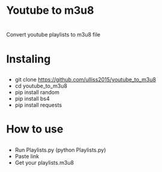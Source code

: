 # Youtube to m3u8 <h1>
Convert youtube playlists to m3u8 file 
  
# Instaling <h2> 
* git clone https://github.com/ulliss2015/youtube_to_m3u8 
* cd youtube_to_m3u8
* pip install  random
* pip install  bs4
* pip install  requests
  
#	How to use <h2>
* Run Playlists.py (python Playlists.py)
* Paste link
* Get your playlists.m3u8
